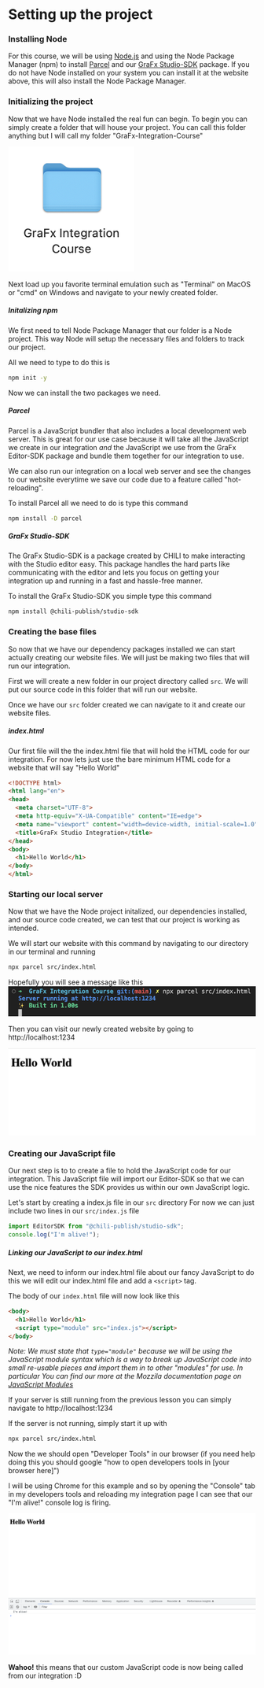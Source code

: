 # Setting up the project

### Installing Node
For this course, we will be using [Node.js](https://nodejs.org/) and using the Node Package Manager (npm) to install [Parcel](https://parceljs.org/getting-started/webapp/) and our [GraFx Studio-SDK](https://www.npmjs.com/package/@chili-publish/studio-sdk) package. If you do not have Node installed on your system you can install it at the website above, this will also install the Node Package Manager.

### Initializing the project

Now that we have Node installed the real fun can begin. To begin you can simply create a folder that will house your project. You can call this folder anything but I will call my folder "GraFx-Integration-Course"

![A picture of a newly created folder](../assets/1-Setting-up-Project//folder.png)


Next load up you favorite terminal emulation such as "Terminal" on MacOS or "cmd" on Windows and navigate to your newly created folder.

##### Initalizing npm
We first need to tell Node Package Manager that our folder is a Node project. This way Node will setup the necessary files and folders to track our project.

All we need to type to do this is
```sh
npm init -y
```

Now we can install the two packages we need.
##### Parcel
Parcel is a JavaScript bundler that also includes a local development web server. This is great for our use case because it will take all the JavaScript we create in our integration _and_ the JavaScript we use from the GraFx Editor-SDK package and bundle them together for our integration to use.

We can also run our integration on a local web server and see the changes to our website everytime we save our code due to a feature called "hot-reloading".

To install Parcel all we need to do is type this command
```sh
npm install -D parcel
```

##### GraFx Studio-SDK
The GraFx Studio-SDK is a package created by CHILI to make interacting with the Studio editor easy. This package handles the hard parts like communicating with the editor and lets you focus on getting your integration up and running in a fast and hassle-free manner.

To install the GraFx Studio-SDK you simple type this command
```sh
npm install @chili-publish/studio-sdk
```

### Creating the base files
So now that we have our dependency packages installed we can start actually creating our website files. We will just be making two files that will run our integration.

First we will create a new folder in our project directory called `src`. We will put our source code in this folder that will run our website.

Once we have our `src` folder created we can navigate to it and create our website files.

##### index.html
Our first file will the the index.html file that will hold the HTML code for our integration. For now lets just use the bare minimum HTML code for a website that will say "Hello World"
```html
<!DOCTYPE html>
<html lang="en">
<head>
  <meta charset="UTF-8">
  <meta http-equiv="X-UA-Compatible" content="IE=edge">
  <meta name="viewport" content="width=device-width, initial-scale=1.0">
  <title>GraFx Studio Integration</title>
</head>
<body>
  <h1>Hello World</h1>
</body>
</html>
```

### Starting our local server
Now that we have the Node project initalized, our dependencies installed, and our source code created, we can test that our project is working as intended.

We will start our website with this command by navigating to our directory in our terminal and running
```sh
npx parcel src/index.html
```

Hopefully you will see a message like this
![A terminal window showing the web server has started](../assets/1-Setting-up-Project/server-started.png)

Then you can visit our newly created website by going to
http://localhost:1234

![The hello world page on our website](../assets/1-Setting-up-Project/hello-world.png)

### Creating our JavaScript file
Our next step is to to create a file to hold the JavaScript code for our integration. This JavaScript file will import our Editor-SDK so that we can use the nice features the SDK provides us within our own JavaScript logic.

Let's start by creating a index.js file in our `src` directory
For now we can just include two lines in our `src/index.js` file
```javascript
import EditorSDK from "@chili-publish/studio-sdk";
console.log("I'm alive!");
```

##### Linking our JavaScript to our index.html
Next, we need to inform our index.html file about our fancy JavaScript to do this we will edit our index.html file and add a `<script>` tag.

The body of our `index.html` file will now look like this
```html
<body>
  <h1>Hello World</h1>
  <script type="module" src="index.js"></script>
</body>
```

_Note: We must state that `type="module"` because we will be using the JavaScript module syntax which is a way to break up JavaScript code into small re-usable pieces and import them in to other "modules" for use. In particular You can find our more at the Mozzila documentation page on [JavaScript Modules](https://developer.mozilla.org/en-US/docs/Web/JavaScript/Guide/Modules)_

If your server is still running from the previous lesson you can simply navigate to http://localhost:1234

If the server is not running, simply start it up with
```sh
npx parcel src/index.html
```

Now the we should open "Developer Tools" in our browser (if you need help doing this you should google "how to open developers tools in [your browser here]")

I will be using Chrome for this example and so by opening the "Console" tab in my developers tools and reloading my integration page I can see that our "I'm alive!" console log is firing.

![The integration website showing our console.log function working](../assets/1-Setting-up-Project/javascript-linked.png)

**Wahoo!** this means that our custom JavaScript code is now being called from our integration :D




